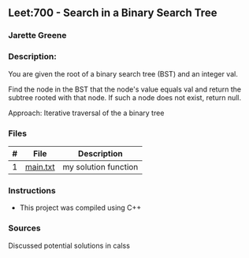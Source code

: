 ## Leet:700 -  Search in a Binary Search Tree
### Jarette Greene
### Description:

You are given the root of a binary search tree (BST) and an integer val.

Find the node in the BST that the node's value equals val and return the subtree rooted with that node. If such a node does not exist, return null.

Approach: Iterative traversal of the a binary tree 

### Files

|   #   | File                       | Description                                                |
| :---: | -------------------------- | ---------------------------------------------------------- |
|   1   | [main.txt](https://github.com/Jarette/4883-Prog-Tech/blob/main/Assignments/P700/main.txt)     | my solution function                                             |


### Instructions

- This project was compiled using C++

### Sources

Discussed potential solutions in calss